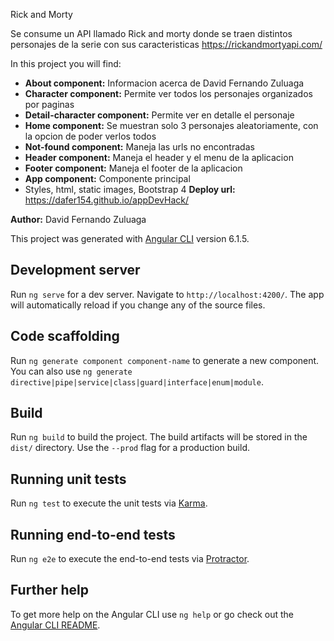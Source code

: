 Rick and Morty 

Se consume un API llamado Rick and morty donde se traen distintos personajes de la serie con sus caracteristicas
https://rickandmortyapi.com/

In this project you will find:

- **About component:** Informacion acerca de David Fernando Zuluaga 
- **Character component:** Permite ver todos los personajes organizados por paginas
- **Detail-character component:** Permite ver en detalle el personaje
- **Home component:** Se muestran solo 3 personajes aleatoriamente, con la opcion de poder verlos todos
- **Not-found component:** Maneja las urls no encontradas
- **Header component:** Maneja el header y el menu de la aplicacion
- **Footer component:** Maneja el footer de la aplicacion
- **App component:** Componente principal
- Styles, html, static images, Bootstrap 4
**Deploy url:**  https://dafer154.github.io/appDevHack/

**Author:** David Fernando Zuluaga

This project was generated with [Angular CLI](https://github.com/angular/angular-cli) version 6.1.5.

## Development server

Run `ng serve` for a dev server. Navigate to `http://localhost:4200/`. The app will automatically reload if you change any of the source files.

## Code scaffolding

Run `ng generate component component-name` to generate a new component. You can also use `ng generate directive|pipe|service|class|guard|interface|enum|module`.

## Build

Run `ng build` to build the project. The build artifacts will be stored in the `dist/` directory. Use the `--prod` flag for a production build.

## Running unit tests

Run `ng test` to execute the unit tests via [Karma](https://karma-runner.github.io).

## Running end-to-end tests

Run `ng e2e` to execute the end-to-end tests via [Protractor](http://www.protractortest.org/).

## Further help

To get more help on the Angular CLI use `ng help` or go check out the [Angular CLI README](https://github.com/angular/angular-cli/blob/master/README.md).
